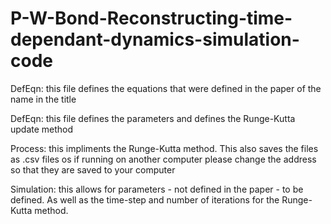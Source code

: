 # P-W-Bond-Reconstructing-time-dependant-dynamics-simulation-code

DefEqn: this file defines the equations that were defined in the paper of the name in the title

DefEqn: this file defines the parameters and defines the Runge-Kutta update method

Process: this impliments the Runge-Kutta method. This also saves the files as .csv files os if running on another computer please change the address so that they are saved to 
your computer

Simulation: this allows for parameters - not defined in the paper - to be defined. As well as the time-step and number of iterations for the Runge-Kutta method.
